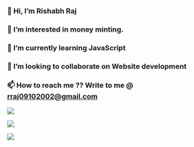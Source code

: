 ### 👋 Hi, I’m Rishabh Raj
### 👀 I’m interested in money minting.
### 🌱 I’m currently learning JavaScript
### 💞️ I’m looking to collaborate on Website development
### 📫 How to reach me ?? Write to me @ rraj09102002@gmail.com

<!---
aerraj/aerraj is a ✨ special ✨ repository because its `README.md` (this file) appears on your GitHub profile.
You can click the Preview link to take a look at your changes.
--->



![](https://github-readme-stats.vercel.app/api?username=aerraj&show_icons=true&theme=vue-dark&locale=en)


![](https://github-readme-stats.vercel.app/api/top-langs/?username=aerraj&layout=compact&theme=vue-dark&locale=en )


![](https://github-readme-streak-stats.herokuapp.com/?user=aerraj&theme=dark&theme=vue-dark)
